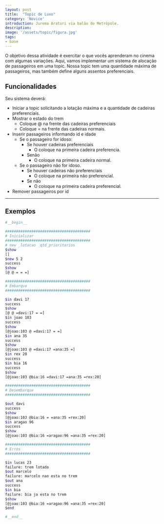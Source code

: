 ```yaml
---
layout: post
title:  "Topic de Luxo"
category: 'Novice' 
introduction: Jurema Araturi via balão do Metrópole. 
description:
image: '/assets/topic/figura.jpg'
tags:
- base
---
```


O objetivo dessa atividade é exercitar o que vocês aprenderam no cinema com algumas variações. Aqui, vamos implementar um sistema de alocação de passageiros em uma topic. Nossa topic tem uma quantidade máxima de passageiros, mas também define alguns assentos preferenciais.

## Funcionalidades
Seu sistema deverá:

- Iniciar a topic solicitando a lotação máxima e a quantidade de cadeiras preferenciais.
- Mostrar o estado do trem
    - Coloque @ na frente das cadeiras preferenciais
    - Coloque = na frente das cadeiras normais.
- Inserir passageiros informando id e idade
    - Se o passageiro for idoso:
        - Se houver cadeiras preferenciais
            - O coloque na primeira cadeira preferencia.
        - Senão
            - O coloque na primeira cadeira normal.
    - Se o passageiro não for idoso.
        - Se houver cadeiras não preferenciais
            - O coloque na primeira não preferencial.
        - Se não
            - O coloque na primeira cadeira preferencial.
- Remover passageiros por id

---
## Exemplos

```bash
#__begin__

#######################################
# Inicializar
#######################################
# new _lotacao _qtd_prioritarios
$show
[]
$new 5 2
success
$show
[@ @ = = =]

#######################################
# Embarque
#######################################

$in davi 17
success
$show
[@ @ =davi:17 = =]
$in joao 103
success
$show
[@joao:103 @ =davi:17 = =]
$in ana 35
success
$show
[@joao:103 @ =davi:17 =ana:35 =]
$in rex 20
success
$in bia 16
success
$show
[@joao:103 @bia:16 =davi:17 =ana:35 =rex:20]

#######################################
# Desembarque
#######################################

$out davi
success
$show
[@joao:103 @bia:16 = =ana:35 =rex:20]
$in aragao 96
success
$show
[@joao:103 @bia:16 =aragao:96 =ana:35 =rex:20]

#######################################
# Erros
#######################################

$in lucas 23
failure: trem lotado
$out marcelo
failure: marcelo nao esta no trem
$out ana
success
$in bia
failure: bia ja esta no trem
$show
[@joao:103 @bia:16 =aragao:96 =ana:35 =rex:20]
$end

#__end__
```

